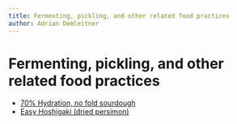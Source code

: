 ```yaml
---
title: Fermenting, pickling, and other related food practices
author: Adrian Demleitner 
---
```

# Fermenting, pickling, and other related food practices

- [70% Hydration, no fold sourdough](notes/Baking.md#hydration-no-fold-sourdough)
- [Easy Hoshigaki (dried persimon)](notes/Easy%20Hoshigaki%20(dried%20persimon).md)